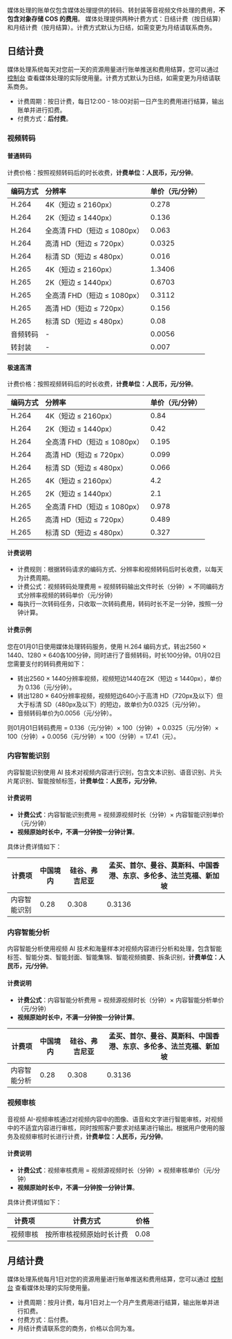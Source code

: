 媒体处理的账单仅包含媒体处理提供的转码、转封装等音视频文件处理的费用，**不包含对象存储 COS 的费用**。
媒体处理提供两种计费方式：日结计费（按日结算）和月结计费（按月结算）。计费方式默认为日结，如需变更为月结请联系商务。

## 日结计费
 
媒体处理系统每天对您前一天的资源用量进行账单推送和费用结算，您可以通过 [控制台](https://console.cloud.tencent.com/mps) 查看媒体处理的实际使用量。计费方式默认为日结，如需变更为月结请联系商务。
 
+ 计费周期：按日计费，每日12:00 - 18:00对前一日产生的费用进行结算，输出账单并进行扣费。
+ 付费方式：**后付费**。
  
### 视频转码 
#### 普通转码

计费价格：按照视频转码后的时长收费，**计费单位：人民币，元/分钟**。

| 编码方式 | 分辨率                      | 单价（元/分钟） |
| :------- | :-------------------------- | :-------------- |
| H.264    | 4K（短边 ≤ 2160px）         | 0.278           |
| H.264    | 2K（短边 ≤ 1440px）         | 0.136           |
| H.264    | 全高清 FHD（短边 ≤ 1080px） | 0.063           |
| H.264    | 高清 HD（短边 ≤ 720px）     | 0.0325          |
| H.264    | 标清 SD（短边 ≤ 480px）     | 0.016           |
| H.265    | 4K（短边 ≤ 2160px）         | 1.3406          |
| H.265    | 2K（短边 ≤ 1440px）         | 0.6703          |
| H.265    | 全高清 FHD（短边 ≤ 1080px） | 0.3112          |
| H.265    | 高清 HD（短边 ≤ 720px）     | 0.156           |
| H.265    | 标清 SD（短边 ≤ 480px）     | 0.08            |
| 音频转码 | -                           | 0.0056          |
| 转封装   | -                           | 0.007           |


#### 极速高清
 
计费价格：按照视频转码后的时长收费，**计费单位：人民币，元/分钟**。

| 编码方式 | 分辨率                      | 单价（元/分钟） |
| :------- | :-------------------------- | :-------------- |
| H.264    | 4K（短边 ≤ 2160px）         | 0.84            |
| H.264    | 2K（短边 ≤ 1440px）         | 0.42            |
| H.264    | 全高清 FHD（短边 ≤ 1080px） | 0.195           |
| H.264    | 高清 HD（短边 ≤ 720px）     | 0.099           |
| H.264    | 标清 SD（短边 ≤ 480px）     | 0.066           |
| H.265    | 4K（短边 ≤ 2160px）         | 4.2             |
| H.265    | 2K（短边 ≤ 1440px）         | 2.1             |
| H.265    | 全高清 FHD（短边 ≤ 1080px） | 0.978           |
| H.265    | 高清 HD（短边 ≤ 720px）     | 0.489           |
| H.265    | 标清 SD（短边 ≤ 480px）     | 0.327           |

#### 计费说明

+ 计费规则：根据转码请求的编码方式、分辨率和视频转码后时长收费，以每天为计费周期。
+ 计费公式：视频转码处理费用 = 视频转码输出文件时长（分钟）× 不同编码方式分辨率视频的转码单价（元/分钟）
+ 每执行一次转码任务，只收取一次转码费用，转码时长不足一分钟，按照一分钟计算。
 
#### 计费示例
您在01月01日使用媒体处理转码服务，使用 H.264 编码方式，转出2560 × 1440、1280 × 640各100分钟，同时进行了音频转码，时长100分钟。01月02日您需要支付的转码费用如下：

- 转出2560 × 1440分辨率视频，视频短边1440在2K（短边 ≤ 1440px），单价为 0.136（元/分钟）。
- 转出1280 × 640分辨率视频，视频短边640小于高清 HD（720px及以下）但大于标清 SD（480px及以下）的短边，故单价为0.0325（元/分钟）。
- 音频转码单价为0.0056（元/分钟）。

则01月01日转码费用 = 0.136（元/分钟）× 100（分钟）+ 0.0325（元/分钟）× 100（分钟）+ 0.0056（元/分钟）× 100（分钟）= 17.41（元）。


### 内容智能识别
内容智能识别使用 AI 技术对视频内容进行识别，包含文本识别、语音识别、片头片尾识别、智能按帧标签，**计费单位：人民币，元/分钟**。


#### 计费说明
- **计费公式**：内容智能识别费用 = 视频源视频时长（分钟）× 内容智能识别单价（元/分钟）
- **视频原始时长中，不满一分钟按一分钟计算**。


具体计费详情如下：

|计费项|中国境内|硅谷、弗吉尼亚|孟买、首尔、曼谷、莫斯科、中国香港、东京、多伦多、法兰克福、新加坡|
-|-|-|-|
|内容智能识别|0.28|0.308|0.3136|

### 内容智能分析

内容智能分析使用视频 AI 技术和海量样本对视频内容进行分析和处理，包含智能标签、智能分类、智能封面、智能集锦、智能视频摘要、拆条识别，**计费单位：人民币，元/分钟**。

#### 计费说明
-  **计费公式**：内容智能分析费用 = 视频源视频时长（分钟）× 内容智能分析单价（元/分钟）
-  **视频原始时长中，不满一分钟按一分钟计算**。

|计费项|中国境内|硅谷、弗吉尼亚|孟买、首尔、曼谷、莫斯科、中国香港、东京、多伦多、法兰克福、新加坡|
-|-|-|-|
|内容智能分析|0.28|0.308|0.3136|

### 视频审核
音视频 AI-视频审核通过对视频内容中的图像、语音和文字进行智能审核，对视频中的不适宜内容进行审核，同时按照客户要求对结果进行输出。根据用户使用的服务及视频审核时长进行计费，**计费单位：人民币，元/分钟**。

#### 计费说明
- **计费公式**：视频审核费用 = 视频源视频时长（分钟）× 视频审核单价（元/分钟）
- **视频原始时长中，不满一分钟按一分钟计算**。

具体计费详情如下：

|计费项|计费方式|价格|
-|-|-|
|视频审核|按所审核视频原始时长计费|0.08|




## 月结计费

媒体处理系统每月1日对您的资源用量进行账单推送和费用结算，您可以通过 [控制台](https://console.cloud.tencent.com/mps) 查看媒体处理的实际使用量。


- 计费周期：按月计费，每月1日对上一个月产生费用进行结算，输出账单并进行扣费。
- 付费方式：后付费。
- 月结计费请联系您的商务，价格以合同为准。



